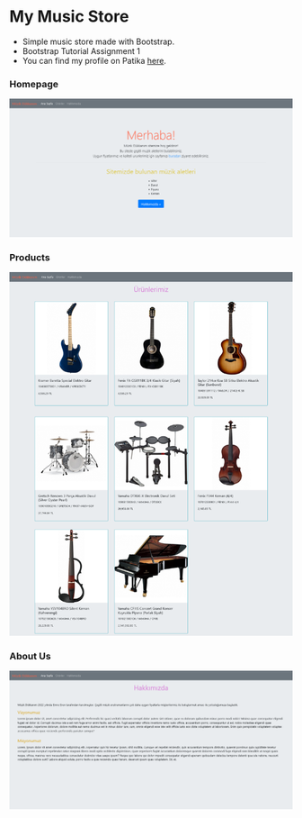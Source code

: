 # My Music Store
- Simple music store made with Bootstrap.
- Bootstrap Tutorial Assignment 1
- You can find my profile on Patika [here](https://app.patika.dev/emreren).
### Homepage
![Homepage](./img/Screenshot%202022-09-04%20at%2008-06-39%20Ana%20Sayfa.png)

### Products
![Products](./img/Screenshot%202022-09-04%20at%2008-07-01%20Products.png)

### About Us
![AboutUs](./img/Screenshot%202022-09-04%20at%2008-07-47%20AboutUs.png)

